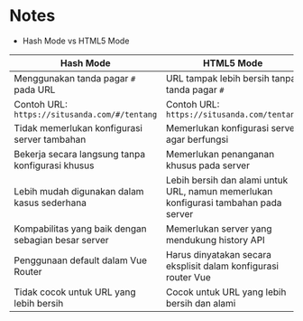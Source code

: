 # Notes


* Hash Mode vs HTML5 Mode
  
| Hash Mode                                            | HTML5 Mode                                           |
|------------------------------------------------------|------------------------------------------------------|
| Menggunakan tanda pagar `#` pada URL                | URL tampak lebih bersih tanpa tanda pagar `#`        |
| Contoh URL: `https://situsanda.com/#/tentang`       | Contoh URL: `https://situsanda.com/tentang`          |
| Tidak memerlukan konfigurasi server tambahan         | Memerlukan konfigurasi server agar berfungsi         |
| Bekerja secara langsung tanpa konfigurasi khusus     | Memerlukan penanganan khusus pada server             |
| Lebih mudah digunakan dalam kasus sederhana          | Lebih bersih dan alami untuk URL, namun memerlukan konfigurasi tambahan pada server |
| Kompabilitas yang baik dengan sebagian besar server  | Memerlukan server yang mendukung history API         |
| Penggunaan default dalam Vue Router                  | Harus dinyatakan secara eksplisit dalam konfigurasi router Vue |
| Tidak cocok untuk URL yang lebih bersih              | Cocok untuk URL yang lebih bersih dan alami          |
